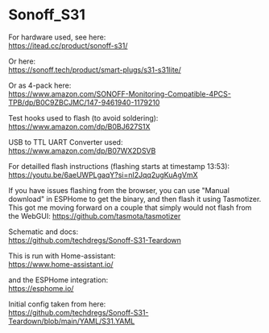 # Sonoff_S31

For hardware used, see here: <br /> https://itead.cc/product/sonoff-s31/ <br />

Or here: <br /> https://sonoff.tech/product/smart-plugs/s31-s31lite/ <br />

Or as 4-pack here: <br /> https://www.amazon.com/SONOFF-Monitoring-Compatible-4PCS-TPB/dp/B0C9ZBCJMC/147-9461940-1179210 <br />

Test hooks used to flash (to avoid soldering): <br /> https://www.amazon.com/dp/B0BJ627S1X <br />

USB to TTL UART Converter used: <br />  https://www.amazon.com/dp/B07WX2DSVB <br />

For detailled flash instructions (flashing starts at timestamp 13:53): <br /> https://youtu.be/6aeUWPLgaqY?si=nI2Jqq2ugKuAgVmX <br />

If you have issues flashing from the browser, you can use "Manual download" in ESPHome to get the binary, and then flash it using Tasmotizer. This got me moving forward on a couple that simply would not flash from the WebGUI: https://github.com/tasmota/tasmotizer

Schematic and docs: <br /> https://github.com/techdregs/Sonoff-S31-Teardown <br />

This is run with Home-assistant: <br /> https://www.home-assistant.io/ <br />

and the ESPHome integration: <br /> https://esphome.io/ <br />

Initial config taken from here: <br /> https://github.com/techdregs/Sonoff-S31-Teardown/blob/main/YAML/S31.YAML <br />
